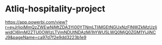 # Atliq-hospitality-project
https://app.powerbi.com/view?r=eyJrIjoiMmQzZWEwNjMtZDA3Yi00YTNmLTliMGEtNGUxNzFlNWZkMzUzIiwidCI6ImM2ZTU0OWIzLTVmNDUtNDAzMi1hYWU5LWQ0MjQ0ZGM1YjJjNCJ9&pageName=ca97d7f2e9dd3223b1e9